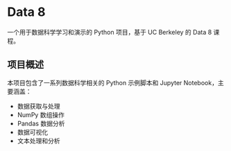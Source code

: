 # Data 8

一个用于数据科学学习和演示的 Python 项目，基于 UC Berkeley 的 Data 8 课程。

## 项目概述

本项目包含了一系列数据科学相关的 Python 示例脚本和 Jupyter Notebook，主要涵盖：

- 数据获取与处理
- NumPy 数组操作
- Pandas 数据分析
- 数据可视化
- 文本处理和分析

